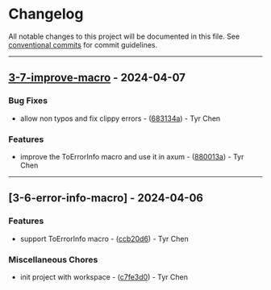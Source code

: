 # Changelog

All notable changes to this project will be documented in this file. See [conventional commits](https://www.conventionalcommits.org/) for commit guidelines.

---
## [3-7-improve-macro](https://github.com/tyrchen/geektime-rust-live-coding/compare/v3-6-error-info-macro..v3-7-improve-macro) - 2024-04-07

### Bug Fixes

- allow non typos and fix clippy errors - ([683134a](https://github.com/tyrchen/geektime-rust-live-coding/commit/683134a9567f0bc03465c5e5ddd459793b0f4910)) - Tyr Chen

### Features

- improve the ToErrorInfo macro and use it in axum - ([880013a](https://github.com/tyrchen/geektime-rust-live-coding/commit/880013ac0dd8a423a8610a62bd89ac2046fce2e3)) - Tyr Chen

---
## [3-6-error-info-macro] - 2024-04-06

### Features

- support ToErrorInfo macro - ([ccb20d6](https://github.com/tyrchen/geektime-rust-live-coding/commit/ccb20d6a34ac4ad0b81c7729a402b9e9d8a5e4dc)) - Tyr Chen

### Miscellaneous Chores

- init project with workspace - ([c7fe3d0](https://github.com/tyrchen/geektime-rust-live-coding/commit/c7fe3d07a4a4be79180f2b81fb05a210cf7cbf97)) - Tyr Chen

<!-- generated by git-cliff -->
